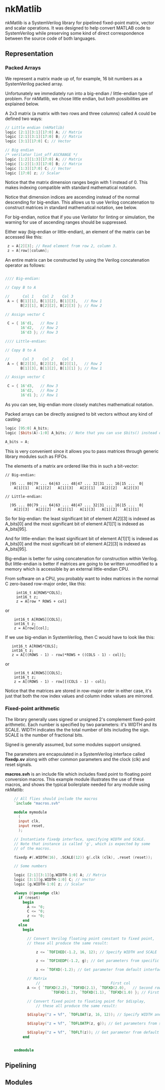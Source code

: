 # nkMatlib

nkMatlib is a SystemVerilog library for pipelined fixed-point matrix, vector
and scalar operations.  It was designed to help convert MATLAB code to
SystemVerilog while preserving some kind of direct correspondence between
the source code of both languages.

## Representation

### Packed Arrays

We represent a matrix made up of, for example, 16 bit numbers as a
SystemVerilog packed array.

Unfortunately we immediately run into a big-endian / little-endian type
of problem.  For nkMatlib, we chose little endian, but both possibilities
are explained below.

A 2x3 matrix (a matrix with two rows and three columns) called A could be
defined two ways:

~~~verilog
// Little endian (nkMatlib)
logic [2:1][3:1][17:0] A; // Matrix
logic [2:1][3:1][17:0] B; // Matrix
logic [3:1][17:0] C; // Vector

// Big endian
/* verilator lint_off ASCRANGE */
logic [1:2][1:3][17:0] A; // Matrix
logic [1:2][1:3][17:0] B; // Matrix
logic [1:3][17:0] C; // Vector
logic [17:0] z; // Scalar
~~~

Notice that the matrix dimension ranges begin with 1 instead of 0.  This
makes indexing compatible with standard mathematical notation.

Notice that dimension indices are ascending instead of the normal
descending for big-endian.  This allows us to use Verilog concatenation to
construct matrices in standard mathematical notation, see below.

For big-endian, notice that if you use Verilator for linting or simulation,
the warning for use of ascending ranges should be suppressed.

Either way (big-endian or little-endian), an element of the matrix can be
accessed like this:

~~~verilog
 z = A[2][3]; // Read element from row 2, column 3.
 z = A[row][column];
~~~

An entire matrix can be constructed by using the Verilog concatenation
operator as follows:

~~~verilog

//// Big-endian:

// Copy B to A

//      Col 1    Col 2    Col 3
 A = { B[1][1], B[1][2], B[1][3],   // Row 1
       B[2][1], B[2][2], B[2][3] }; // Row 2

// Assign vector C

 C = { 16'd1,   // Row 1
       16'd2,   // Row 2
       16'd3 }; // Row 3

//// Little-endian:

// Copy B to A

//      Col 3    Col 2    Col 1
 A = { B[2][3], B[2][2], B[2][1],   // Row 2
       B[1][3], B[1][2], B[1][1] }; // Row 1

// Assign vector C

 C = { 16'd3,   // Row 3
       16'd2,   // Row 2
       16'd1 }; // Row 1
~~~

As you can see, big-endian more closely matches mathematical notation.

Packed arrays can be directly assigned to bit vectors without any kind of
casting:

~~~verilog
logic [95:0] A_bits;
logic [$bits(A)-1:0] A_bits; // Note that you can use $bits() instead of a constant to copy the size

A_bits = A;
~~~

This is very convenient since it allows you to pass matrices through generic
library modules such as FIFOs.

The elements of a matrix are ordered like this in such a bit-vector:

~~~
// Big-endian:

  |95 ... 80|79 ... 64|63 ... 48|47 ... 32|31 ... 16|15 ...  0|
    A[1][1]   A[1][2]   A[1][3]   A[2][1]   A[2][2]   A[2][3]

// Little-endian:

  |95 ... 80|79 ... 64|63 ... 48|47 ... 32|31 ... 16|15 ...  0|
    A[2][3]   A[2][2]   A[2][1]   A[1][3]   A[1][2]   A[1][1]
~~~

So for big-endian: the least significant bit of element A[2][3] is indexed
as A_bits[0] and the most significant bit of element A[1][1] is indexed as
A_bits[95].

And for little-endian: the least significant bit of element A[1][1] is indexed
as A_bits[0] and the most significant bit of element A[2][3] is indexed as
A_bits[95].

Big-endian is better for using concatenation for construction within
Verilog.  But little-endian is better if matrices are going to be written
unmodified to a memory which is accessible by an external little-endian CPU.

From software on a CPU, you probably want to index matrices in the normal C
zero-based row-major order, like this:

~~~
     int16_t A[ROWS*COLS];
     int16_t z;
     z = A[row * ROWS + col]
~~~

or

~~~
    int16_t A[ROWS][COLS];
    int16_t z;
    z = A[row][col];
~~~

If we use big-endian in SystemVerilog, then C would have to look like this:

~~~
   int16_t A[ROWS*COLS];
   int16_t z;
   z = A[((ROWS - 1) - row)*ROWS + ((COLS - 1) - col)];
~~~

or

~~~
    int16_t A[ROWS][COLS];
    int16_t z;
    z = A[(ROWS - 1) - row][(COLS - 1) - col];
~~~

Notice that the matrices are stored in row-major order in either case, it's
just that both the row index values and column index values are mirrored.

### Fixed-point arithmetic

The library generally uses signed or unsigned 2's complement fixed-point
arithmetic.  Each number is specified by two parameters: it's WIDTH and its
SCALE.  WIDTH indicates the the total number of bits including the sign. 
SCALE is the number of fractional bits.

Signed is generally assumed, but some modules support unsigned.

The parameters are encapsulated in a SystemVerilog interface called
__fixedp.sv__ along with other common parameters and the clock (clk) and reset
signals.

__macros.svh__ is an include file which includes fixed point to floating
point conversion macros.  This example module illustrates the use of these
macros, and shows the typical boilerplate needed for any module using
nkMatlib:

~~~verilog
	// All flies should include the macros
	`include "macros.svh"

	module mymodule
	  (
	  input clk,
	  input reset,
	  );

	// Instantiate fixedp interface, specifying WIDTH and SCALE.
	// Note that instance is called 'g', which is expected by some
	// of the macros.

	fixedp #(.WIDTH(16), .SCALE(12)) g(.clk (clk), .reset (reset));

	// Some numbers

	logic [2:1][3:1][g.WIDTH-1:0] A; // Matrix
	logic [3:1][g.WIDTH-1:0] C; // Vector
	logic [g.WIDTH-1:0] z; // Scalar

	always @(posedge clk)
	  if (reset)
	    begin
	      A <= '0;
	      C <= '0;
	      z <= '0;
	    end
	  else
	    begin

	      // Convert Verilog floating point constant to fixed point,
	      // these all produce the same result:

              z <= `TOFIXED(-1.2, 16, 12); // Specify WIDTH and SCALE

              z <= `TOFIXEDP(-1.2, g); // Get parameters from specific interface

              z <= `TOFXD(-1.2); // Get parameter from default interface 'g'

	      // Matrix
              //                                First col
	      A <= { `TOFXD(2.2), `TOFXD(2.1), `TOFXD(2.0),   // Second row
                     `TOFXD(1.2), `TOFXD(1.1), `TOFXD(1.0) }; // First row

	      // Convert fixed point to floating point for $display,
              // these all produce the same result:

	      $display("z = %f", `TOFLOAT(z, 16, 12)); // Specify WIDTH and SCALE

	      $display("z = %f", `TOFLOATP(z, g)); // Get parameters from specific interface

	      $display("z = %f", `TOFLT(z)); // Get parameter from default interface 'g'
	    end


	endmodule
~~~

## Pipelining

## Modules
